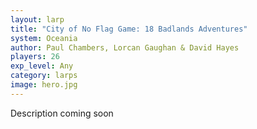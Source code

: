 ```yaml
---
layout: larp
title: "City of No Flag Game: 18 Badlands Adventures"
system: Oceania
author: Paul Chambers, Lorcan Gaughan & David Hayes
players: 26
exp_level: Any
category: larps
image: hero.jpg
---
```


Description coming soon